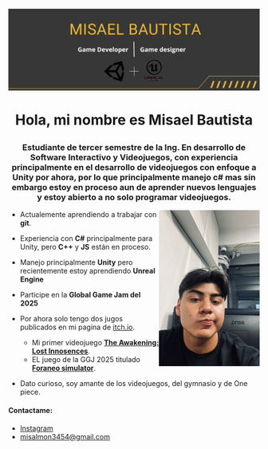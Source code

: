 ![Baner](/imagenes/GithubProfilePanel.png)
# <p align="center"> Hola, mi nombre es Misael Bautista </p>
### <p align="center"> Estudiante de tercer semestre de la Ing. En desarrollo de Software Interactivo y Videojuegos, con experiencia principalmente en el desarrollo de videojuegos con enfoque a Unity por ahora, por lo que principalmente manejo c# mas sin embargo estoy en proceso aun de aprender nuevos lenguajes y estoy abierto a no solo programar videojuegos.</p>

<img src="imagenes/trrtr.jpg" alt="Yo" width="40%" height="40%" style="float: right;"/></img>

- Actualemente aprendiendo a trabajar con **git**.

- Experiencia con **C#** principalmente para Unity, pero **C++** y **JS** están en proceso.

- Manejo principalmente **Unity** pero recientemente estoy aprendiendo **Unreal Engine**

- Participe en la **Global Game Jam del 2025**

- Por ahora solo tengo dos jugos publicados en mi pagina de [itch.io](https://boxy-dev.itch.io/).
  - Mi primer videojuego [**The Awakening: Lost Innosences**](https://mokarun.itch.io/the-awakening-lost-innosences).
  - EL juego de la GGJ 2025 titulado [**Foraneo simulator**](https://xtianlors.itch.io/foraneo-simulator).

- Dato curioso, soy amante de los videojuegos, del gymnasio y de One piece.



#### Contactame:
 - [Instagram](https://www.instagram.com/evo_dev/)
 - misalmon3454@gmail.com
 







